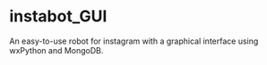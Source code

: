 # instabot_GUI
An easy-to-use robot for instagram with a graphical interface using wxPython and MongoDB.
